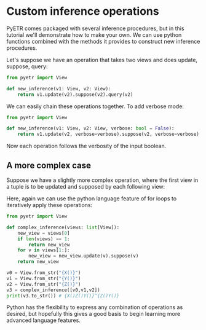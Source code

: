 # Custom inference operations

PyETR comes packaged with several inference procedures, but in this tutorial we'll demonstrate how to make your own. We can use python functions combined with the methods it provides to construct new inference procedures.

Let's suppose we have an operation that takes two views and does update, suppose, query:

```py
from pyetr import View

def new_inference(v1: View, v2: View):
    return v1.update(v2).suppose(v2).query(v2)
```

We can easily chain these operations together. To add verbose mode:

```py
from pyetr import View

def new_inference(v1: View, v2: View, verbose: bool = False):
    return v1.update(v2, verbose=verbose).suppose(v2, verbose=verbose).query(v2, verbose=verbose)
```

Now each operation follows the verbosity of the input boolean.

## A more complex case

Suppose we have a slightly more complex operation, where the first view in a tuple is to be updated and supposed by each following view:

Here, again we can use the python language feature of for loops to iteratively apply these operations:

```py
from pyetr import View

def complex_inference(views: list[View]):
    new_view = views[0]
    if len(views) == 1:
        return new_view
    for v in views[1:]:
        new_view = new_view.update(v).suppose(v)
    return new_view

v0 = View.from_str("{X()}")
v1 = View.from_str("{Y()}")
v2 = View.from_str("{Z()}")
v3 = complex_inference([v0,v1,v2])
print(v3.to_str()) # {X()Z()Y()}^{Z()Y()}
```

Python has the flexibility to express any combination of operations as desired, but hopefully this gives a good basis to begin learning more advanced language features.
